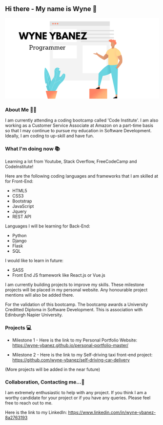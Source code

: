 ## Hi there - My name is Wyne 👋 

![hero-img](Github-Profile.png)

### About Me 👨‍💻

I am currently attending a coding bootcamp called 'Code Institute'. I am also working as a Customer Service Associate at Amazon on a part-time basis so that I may continue to pursue my education in Software Development. Ideally, I am coding to up-skill and have fun.

### What I'm doing now 📚

Learning a lot from Youtube, Stack Overflow, FreeCodeCamp and CodeInstitute!

Here are the following coding languages and frameworks that I am skilled at for Front-End:

- HTML5
- CSS3
- Bootstrap
- JavaScript 
- Jquery
- REST API

Languages I will be learning for Back-End:

- Python
- Django
- Flask
- SQL

I would like to learn in future: 

- SASS 
- Front End JS framework like React.js or Vue.js

I am currently building projects to improve my skills. These milestone projects will be placed in my personal website. Any honourable project mentions will also be added there. 

For the validation of this bootcamp. The bootcamp awards a University Creditted Diploma in Software Development. This is association with Edinburgh Napier University. 

### Projects 💻 

- Milestone 1 - Here is the link to my Personal Portfolio Website: https://wyne-ybanez.github.io/personal-portfolio-master/

- Milestone 2 - Here is the link to my Self-driving taxi front-end project: https://github.com/wyne-ybanez/self-driving-car-delivery

(More projects will be added in the near future)

### Collaboration, Contacting me...👯 

I am extremely enthusiastic to help with any project. 
If you think I am a worthy candidate for your project or if you have any queries.
Please feel free to reach out to me. 

Here is the link to my LinkedIn: https://www.linkedin.com/in/wyne-ybanez-8a2763193


<!--
**wyne-ybanez/wyne-ybanez** is a ✨ _special_ ✨ repository because its `README.md` (this file) appears on your GitHub profile.

Here are some ideas to get you started:

- 🔭 I’m currently working on ...
- 🌱 I’m currently learning ...
- 👯 I’m looking to collaborate on ...
- 🤔 I’m looking for help with ...
- 💬 Ask me about ...
- 📫 How to reach me: ...
- 😄 Pronouns: ...
- ⚡ Fun fact: ...
-->
